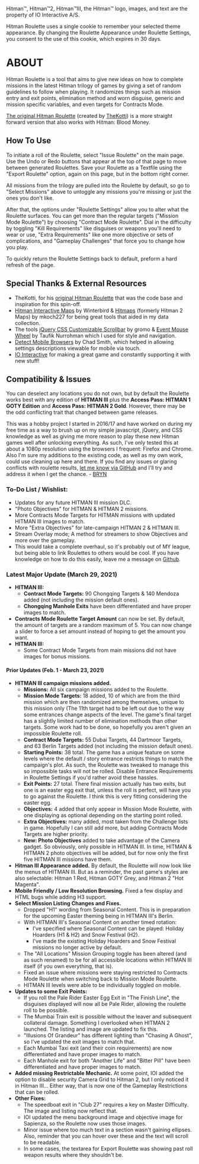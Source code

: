 Hitman™, Hitman™2, Hitman™III, the Hitman™ logo, images, and text are the property of IO Interactive A/S.

Hitman Roulette uses a single cookie to remember your selected theme appearance. By changing the Roulette Appearance under Roulette Settings, you consent to the use of this cookie, which expires in 30 days.

# ABOUT

Hitman Roulette is a tool that aims to give new ideas on how to complete missions in the latest Hitman trilogy of games by giving a set of random guidelines to follow when playing. It randomizes things such as mission entry and exit points, elimination method and worn disguise, generic and mission specific variables, and even targets for Contracts Mode.

[The original Hitman Roulette](https://thekotti.github.io/about.html) (created by [TheKotti](https://twitter.com/TheKotti)) is a more straight forward version that also works with Hitman: Blood Money.

## How To Use

To initiate a roll of the Roulette, select "Issue Roulette" on the main page. Use the Undo or Redo buttons that appear at the top of that page to move between generated Roulettes. Save your Roulette as a Textfile using the "Export Roulette" option, again on this page, but in the bottom right corner.

All missions from the trilogy are pulled into the Roulette by default, so go to "Select Missions" above to untoggle any missions you're missing or just the ones you don't like.

After that, the options under "Roulette Settings" allow you to alter what the Roulette surfaces. You can get more than the regular targets ("Mission Mode Roulette") by choosing "Contract Mode Roulette". Dial in the difficulty by toggling "Kill Requirements" like disguises or weapons you'll need to wear or use, "Extra Requirements" like one more objective or sets of complications, and "Gameplay Challenges" that force you to change how you play.

To quickly return the Roulette Settings back to default, preform a hard refresh of the page.

## Special Thanks & External Resources
* TheKotti, for his [original Hitman Roulette](https://thekotti.github.io/about.html) that was the code base and inspiration for this spin-off.
* [Hitman Interactive Maps](http://hitmanmaps.com/) by Winterbird & [Hitmaps](https://www.hitmaps.com/) (formerly Hitman 2 Maps) by mkoch227 for being great tools that aided in my data collection.
* The tools [jQuery CSS Customizable Scrollbar](https://github.com/gromo/jquery.scrollbar) by gromo & [Event Mouse Wheel](https://www.dte.web.id/2013/02/event-mouse-wheel.html) by Taufik Nurrohman which I used for style and navigation.
* [Detect Mobile Browsers](http://detectmobilebrowsers.com/) by Chad Smith, which helped in allowing settings descriptions viewable for mobile via touch.
* [IO Interactive](https://www.ioi.dk/) for making a great game and constantly supporting it with new stuff!

## Compatibility & Issues

You can deselect any locations you do not own, but by default the Roulette works best with any edition of **HITMAN III** plus the **Access Pass: HITMAN 1 GOTY Edition** and **Access Pass: HITMAN 2 Gold**. However, there may be the odd conflicting trait that changed between game releases.

This was a hobby project I started in 2016/17 and have worked on during my free time as a way to brush up on my simple javascript, jQuery, and CSS knowledge as well as giving me more reason to play these new Hitman games well after unlocking everything. As such, I've only tested this at about a 1080p resolution using the browsers I frequent: Firefox and Chrome. Also I'm sure my additions to the existing code, as well as my own work, could use cleaning up here and there. If you find any issues or glaring conflicts with roulette results, [let me know via GitHub](https://github.com/BRYN4444/HitmanRoulette/issues) and I'll try and address it when I get the chance. - [BRYN](http://bryn.info/)

### To-Do List / Wishlist:
* Updates for any future HITMAN III mission DLC.
* "Photo Objectives" for HITMAN & HITMAN 2 missions.
* More Contracts Mode Targets for HITMAN missions with updated HITMAN III images to match.
* More "Extra Objectives" for late-campaign HITMAN 2 & HITMAN III.
* Stream Overlay mode; A method for streamers to show Objectives and more over the gameplay.
* This would take a complete overhaul, so it's probably out of MY league, but being able to link Roulettes to others would be cool. If you have knowledge on how to do this easily, leave me a message on [Github](https://github.com/BRYN4444/HitmanRoulette/issues).

### Latest Major Update (March 29, 2021)
* **HITMAN III:**
  * **Contract Mode Targets:** 90 Chongqing Targets & 140 Mendoza added (not including the mission default ones).
  * **Chongqing Manhole Exits** have been differentiated and have proper images to match.
* **Contracts Mode Roulette Target Amount** can now be set. By default, the amount of targets are a random maximum of 5. You can now change a slider to force a set amount instead of hoping to get the amount you want.
* **HITMAN III:**
  * Some Contract Mode Targets from main missions did not have images for bonus missions.

#### Prior Updates (Feb. 1 - March 23, 2021)
* **HITMAN III campaign missions added.**
  * **Missions:** All six campaign missions added to the Roulette.
  * **Mission Mode Targets:** 18 added, 10 of which are from the third mission which are then randomized among themselves, unique to this mission only (The 11th target had to be left out due to the way some entrances change aspects of the level. The game's final target has a slightly limited number of elimination methods than other targets. Some work had to be done, so hopefully you aren't given an impossible Roulette roll.
  * **Contract Mode Targets:** 55 Dubai Targets, 44 Dartmoor Targets, and 63 Berlin Targets added (not including the mission default ones).
  * **Starting Points:** 38 total. The game has a unique feature on some levels where the default / story entrance restricts things to match the campaign's plot. As such, the Roulette was tweaked to manage this so impossible tasks will not be rolled. Disable Entrance Requirements in Roulette Settings if you'd rather avoid these hassles.
  * **Exit Points:** 27 total. There final mission actually has two exits, but one is an easter egg exit that, unless the roll is perfect, will have you to go against the Roulette. I think this is very fitting considering the easter egg.
  * **Objectives:** 4 added that only appear in Mission Mode Roulette, with one displaying as optional depending on the starting point rolled.
  * **Extra Objectives:** many added, most taken from the Challenge lists in game. Hopefully I can still add more, but adding Contracts Mode Targets are higher priority.
  * **New: Photo Objectives** added to take advantage of the Camera gadget. So obviously, only possible in HITMAN III. In time, HITMAN & HITMAN 2 photo objectives will be added, but for now only the first five HITMAN III missions have them.
* **Hitman III Appearance added.** By default, the Roulette will now look like the menus of HITMAN III. But as a reminder, the past game's styles are also selectable: Hitman 1 Red, Hitman GOTY Grey, and Hitman 2 "Hot Magenta".
* **Mobile Friendly / Low Resolution Browsing.** Fixed a few display and HTML bugs while adding H3 support.
* **Select Mission Listing Changes and Fixes.**
  * Dropped "H1" wording from Seasonal Content. This is in preparation for the upcoming Easter theming being in HITMAN III's Berlin.
  * With HITMAN III's Seasonal Content on another timed rotation:
    * I've specified where Seasonal Content can be played: Holiday Hoarders (H1 & H2) and Snow Festival (H2).
    * I've made the existing Holiday Hoarders and Snow Festival missions no longer active by default.
  * The "All Locations" Mission Grouping toggle has been altered (and as such renamed) to be for all accessible locations within HITMAN III itself (if you own everything, that is).
  * Fixed an issue where missions were staying restricted to Contracts Mode Roulette when switching back to Mission Mode Roulette.
  * HITMAN III levels were able to be individually toggled on mobile.
* **Updates to some Exit Points:**
  * If you roll the Pale Rider Easter Egg Exit in "The Finish Line", the disguises displayed will now all be Pale Rider, allowing the roulette roll to be possible.
  * The Mumbai Train exit is possible without the leaver and subsequent collateral damage. Something I overlooked when HITMAN 2 launched. The listing and image are updated to fix this.
  * "Illusions Of Grandeur" has different lighting than "Chasing A Ghost", so I've updated the exit images to match that.
  * Each Mumbai Taxi exit (and their coin requirements) are now differentiated and have proper images to match.
  * Each Manhole exit for both "Another Life" and "Bitter Pill" have been differentiated and have proper images to match.
* **Added missing Restrictable Mechanic.** At some point, IOI added the option to disable security Camera Grid to Hitman 2, but I only noticed it in Hitman III... Either way, that is now one of the Gameplay Restrictions that can be rolled.
* **Other Fixes:**
  * The speedboat exit in "Club 27" requires a key on Master Difficulty. The image and listing now reflect that.
  * IOI updated the menu background image and objective image for Sapienza, so the Roulette now uses those images.
  * Minor issue where too much text in a section wasn't gaining ellipses. Also, reminder that you can hover over these and the text will scroll to be readable.
  * In some cases, the textarea for Export Roulette was showing past roll weapon results where they shouldn't be.